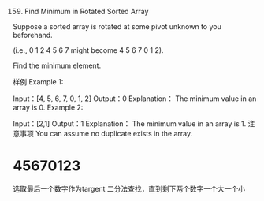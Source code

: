 159. Find Minimum in Rotated Sorted Array

Suppose a sorted array is rotated at some pivot unknown to you beforehand.

(i.e., 0 1 2 4 5 6 7 might become 4 5 6 7 0 1 2).

Find the minimum element.

样例
Example 1:

Input：[4, 5, 6, 7, 0, 1, 2]
Output：0
Explanation：
The minimum value in an array is 0.
Example 2:

Input：[2,1]
Output：1
Explanation：
The minimum value in an array is 1.
注意事项
You can assume no duplicate exists in the array.

# 45670123
选取最后一个数字作为targent
二分法查找，直到剩下两个数字一个大一个小

